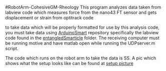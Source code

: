 #RobotArm-CohesiveGM-Rheology
This program analyzes data taken from labview code which measures force from the nano43 FT sensor and gets displacement or strain from optitrack code

to take data which will be properly formatted for use by this analysis code, you must take data using  [ArduinoSmart](https://github.com/wsavoie/ArduinoSmarticle) repository specifically the labview code found in the [entangledSmarticle](https://github.com/wsavoie/ArduinoSmarticle/tree/Photoresistors/entangledSmarticle) folder. The receiving computer must be running motive and have matlab open while running the UDPserver.m script.

The code which runs on the robot arm to take the data is SS. A pic which shows what the setup looks like can be found at [setup picture](https://github.com/wsavoie/RobotArm-CohesiveGM-Rheology/blob/master/setupPic.jpg)
